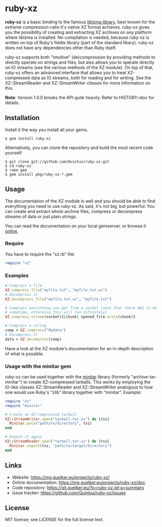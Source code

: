 ruby-xz
=======

**ruby-xz** is a basic binding to the famous [liblzma library][1],
best known for the extreme compression-ratio it's native *XZ* format
achieves. ruby-xz gives you the possibility of creating and extracting
XZ archives on any platform where liblzma is installed. No compilation
is needed, because ruby-xz is written on top of Ruby's fiddle library
(part of the standard libary). ruby-xz does not have any dependencies
other than Ruby itself.

ruby-xz supports both "intuitive" (de)compression by providing methods to
directly operate on strings and files, but also allows you to operate
directly on IO streams (see the various methods of the XZ module). On top
of that, ruby-xz offers an advanced interface that allows you to treat
XZ-compressed data as IO streams, both for reading and for writing. See the
XZ::StreamReader and XZ::StreamWriter classes for more information on this.

**Note**: Version 1.0.0 breaks the API quite heavily. Refer to
HISTORY.rdoc for details.

Installation
------------

Install it the way you install all your gems.

```
$ gem install ruby-xz
```

Alternatively, you can clone the repository and build the most recent
code yourself:

```
$ git clone git://github.com/Quintus/ruby-xz.git
$ cd ruby-xz
$ rake gem
$ gem install pkg/ruby-xz-*.gem
```

Usage
-----

The documentation of the XZ module is well and you should be able to find
everything you need to use ruby-xz. As said, it's not big, but powerful:
You can create and extract whole archive files, compress or decompress
streams of data or just plain strings.

You can read the documentation on your local gemserver, or browse it [online][2].

### Require ###

You have to require the “xz.rb” file:

``` ruby
require "xz"
```

### Examples ###

``` ruby
# Compress a file
XZ.compress_file("myfile.txt", "myfile.txt.xz")
# Decompress it
XZ.decompress_file("myfile.txt.xz", "myfile.txt")

# Compress everything you get from a socket (note that there HAS to be a EOF
# sometime, otherwise this will run infinitely)
XZ.compress_stream(socket){|chunk| opened_file.write(chunk)}

# Compress a string
comp = XZ.compress("Mydata")
# Decompress it
data = XZ.decompress(comp)
```

Have a look at the XZ module's documentation for an in-depth description of
what is possible.

### Usage with the minitar gem ###

ruby-xz can be used together with the [minitar][3] library (formerly
“archive-tar-minitar”) to create XZ-compressed tarballs. This works by
employing the IO-like classes XZ::StreamReader and XZ::StreamWriter
analogous to how one would use Ruby's “zlib” library together with
“minitar”. Example:

``` ruby
require "xz"
require "minitar"

# Create an XZ-compressed tarball
XZ::StreamWriter.open("tarball.tar.xz") do |txz|
  Minitar.pack("path/to/directory", txz)
end

# Unpack it again
XZ::StreamReader.open("tarball.tar.xz") do |txz|
  Minitar.unpack(txz, "path/to/target/directory")
end
```

Links
-----

* Website: https://mg.guelker.eu/projects/ruby-xz/
* Online documentation: https://mg.guelker.eu/projects/ruby-xz/doc
* Code repository: https://git.guelker.eu/?p=ruby-xz.git;a=summary
* Issue tracker: https://github.com/Quintus/ruby-xz/issues

License
-------

MIT license; see LICENSE for the full license text.

[1]: http://tukaani.org/xz/
[2]: https://mg.guelker.eu/projects/ruby-xz/doc
[3]: https://github.com/halostatue/minitar
